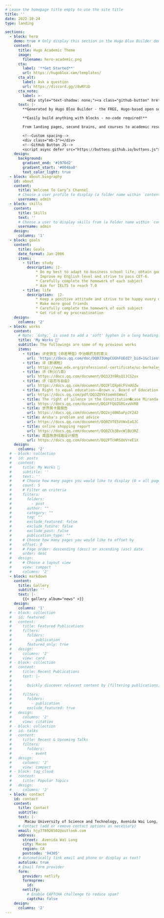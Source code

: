```yaml
---
# Leave the homepage title empty to use the site title
title: ''
date: 2022-10-24
type: landing

sections:
  - block: hero
    demo: true # Only display this section in the Hugo Blox Builder demo site
    content:
      title: Hugo Academic Theme
      image:
        filename: hero-academic.png
      cta:
        label: '**Get Started**'
        url: https://hugoblox.com/templates/
      cta_alt:
        label: Ask a question
        url: https://discord.gg/z8wNYzb
      cta_note:
        label: >-
          <div style="text-shadow: none;"><a class="github-button" href="https://github.com/HugoBlox/hugo-blox-builder" data-icon="octicon-star" data-size="large" data-show-count="true" aria-label="Star">Star Hugo Blox Builder</a></div><div style="text-shadow: none;"><a class="github-button" href="https://github.com/HugoBlox/theme-academic-cv" data-icon="octicon-star" data-size="large" data-show-count="true" aria-label="Star">Star the Academic template</a></div>
      text: |-
        **Generated by Hugo Blox Builder - the FREE, Hugo-based open source website builder trusted by 500,000+ sites.**

        **Easily build anything with blocks - no-code required!**

        From landing pages, second brains, and courses to academic resumés, conferences, and tech blogs.

        <!--Custom spacing-->
        <div class="mb-3"></div>
        <!--GitHub Button JS-->
        <script async defer src="https://buttons.github.io/buttons.js"></script>
    design:
      background:
        gradient_end: '#1976d2'
        gradient_start: '#004ba0'
        text_color_light: true
  - block: about.biography
    id: about
    content:
      title: Welcome To Cary’s Channel
      # Choose a user profile to display (a folder name within `content/authors/`)
      username: admin
  - block: skills
    content:
      title: Skills
      text: ''
      # Choose a user to display skills from (a folder name within `content/authors/`)
      username: admin
    design:
      columns: '1'
  - block: goals
    content:
      title: Goals
      date_format: Jan 2006
      items:
        - title: study
          description: |2-
              * Do my best to adapt to business school life, obtain good grades, and strive to get an A.
              * Improve my English level and strive to pass CET-6.
              * Carefully complete the homework of each subject
              * Aim for IELTS to reach 7.0
        - title: life
          description:  |2-
              * Keep a positive attitude and strive to be happy every day
              * Make more good friends
              * Carefully complete the homework of each subject
              * Get rid of my procrastination
    design:
      columns: '2'
  - block: works
    content:
      # Note: `&shy;` is used to add a 'soft' hyphen in a long heading.
      title: 'My Works 💛' 
      subtitle: The followings are some of my previous works
      items:    
        - title: 评史铁生《命若琴弦》中治眼药方的意义
          url: 'https://docs.qq.com/doc/DQ0J3UmpCUGhFUEdZ?_bid=1&client=drive_file&nlc=1'
        - title: 评《断魂枪》
          url: https://www.edx.org/professional-certificate/uc-berkeleyx-blockchain-fundamentals
        - title: 评《秋兴八首》
          url: https://docs.qq.com/document/DQ3J3Y0RsQ1JCS2xx
        - title: 评《容忍与自由》
          url: https://docs.qq.com/document/DQ2FlQXp6cFVnUUZw  
        - title: Right to equal education——Brown v. Board of Education (1954)
          url: https://docs.qq.com/pdf/DQ3ZOYktoemhSWmxl  
        - title: The right of silence in the Constitution�case Miranda v. Arizona (1966)
          url: https://docs.qq.com/document/DQ1FFQUZGRGxvUVRB
        - title: 世界房卡展报告
          url: https://docs.qq.com/document/DQ2xjd0N5aFpJY2dJ
        - title: Aruba's problem and advice
          url: https://docs.qq.com/document/DQ0ZVTE5VVWxEaGJC
        - title: online shopping report
          url: https://docs.qq.com/document/DQ0ZCb3BvcWlBU3RZ
        - title: 南昌旅游线路设计报告
          url: https://docs.qq.com/document/DQ2FTcHRSQUVreE1X 
    design:
      columns: '2'
  # - block: collection
  #   id: posts
  #   content:
  #     title: My Works 💛
  #     subtitle: ''
  #     text: ''
  #     # Choose how many pages you would like to display (0 = all pages)
  #     count: 5
  #     # Filter on criteria
  #     filters:
  #       folders:
  #         - post
  #       author: ""
  #       category: ""
  #       tag: ""
  #       exclude_featured: false
  #       exclude_future: false
  #       exclude_past: false
  #       publication_type: ""
  #     # Choose how many pages you would like to offset by
  #     offset: 0
  #     # Page order: descending (desc) or ascending (asc) date.
  #     order: desc
  #   design:
  #     # Choose a layout view
  #     view: compact
  #     columns: '2'
  - block: markdown
    content:
      title: Gallery
      subtitle: ''
      text: |-
        {{< gallery album="news" >}}
    design:
      columns: '1'
  # - block: collection
  #   id: featured
  #   content:
  #     title: Featured Publications
  #     filters:
  #       folders:
  #         - publication
  #       featured_only: true
  #   design:
  #     columns: '2'
  #     view: card
  # - block: collection
  #   content:
  #     title: Recent Publications
  #     text: |-
  #       
  #       Quickly discover relevant content by [filtering publications](./publication/).
  #       
  #     filters:
  #       folders:
  #         - publication
  #       exclude_featured: true
  #   design:
  #     columns: '2'
  #     view: citation
  # - block: collection
  #   id: talks
  #   content:
  #     title: Recent & Upcoming Talks
  #     filters:
  #       folders:
  #         - event
  #   design:
  #     columns: '2'
  #     view: compact
  # - block: tag_cloud
  #   content:
  #     title: Popular Topics
  #   design:
  #     columns: '2'
  - block: contact
    id: contact
    content:
      title: Contact
      subtitle:
      text: |-
         Macau University of Science and Technology, Avenida Wai Long, Taipa, Macao
      # Contact (add or remove contact options as necessary)
      email: hjy778928502@outlook.com
      address:
        street:  Avenida Wai Long
        city: Macao
        region: CA
        postcode: '94305'
      # Automatically link email and phone or display as text?
      autolink: true
      # Email form provider
      form:
        provider: netlify
        formspree:
          id:
        netlify:
          # Enable CAPTCHA challenge to reduce spam?
          captcha: false
    design:
      columns: '2'
---
```

